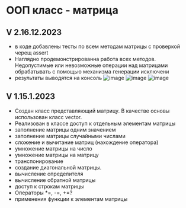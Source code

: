 # ООП класс - матрица
## V 2.16.12.2023
- в коде добавлены тесты по всем методам матрицы с проверкой черещ assert
- Наглядно продемонстрированна работа всех методов. Недопустимые или невозможные 
операции над матрицами обрабатывать с помощью механизма генерации исключени
- результаты выводятся на консоль
![image](https://github.com/BurdinskayaNV/OOP-2-kurs/assets/148595309/2d7e4c3a-6883-47df-89c0-049c58dc83f9)
![image](https://github.com/BurdinskayaNV/OOP-2-kurs/assets/148595309/fb8a0292-ddcf-450f-a822-519f6e6c6a24)
![image](https://github.com/BurdinskayaNV/OOP-2-kurs/assets/148595309/59cda724-b420-4314-b8fe-50864122281b)

## V 1.15.1.2023
- Создан класс представляющий матрицу. В качестве основы использован класс vector. 
- Реализован в классе доступ к отдельным элементам матрицы
- заполнение матрицы одним значением
- заполнение матрицы случайными числами
- сложение и вычитание матриц (нахождение оператора)
- умножение матрицы на число
- умножение матрицы на матрицу
- транспонирование
- создание диагональной матрицы.
- вычисление определителя
- вычисление обратной матрицы
- доступ к строкам матрицы
- Операторы *=, -=, +=?
- применения функции к элементам матрицы
